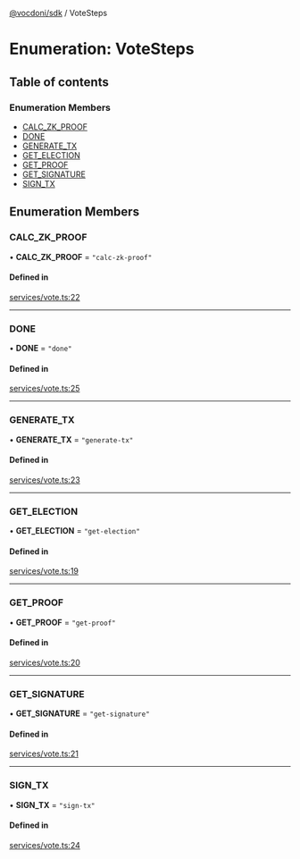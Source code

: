 [@vocdoni/sdk](/sdk) / VoteSteps

# Enumeration: VoteSteps

## Table of contents

### Enumeration Members

- [CALC\_ZK\_PROOF](VoteSteps.md#calc_zk_proof)
- [DONE](VoteSteps#done)
- [GENERATE\_TX](VoteSteps.md#generate_tx)
- [GET\_ELECTION](VoteSteps.md#get_election)
- [GET\_PROOF](VoteSteps.md#get_proof)
- [GET\_SIGNATURE](VoteSteps.md#get_signature)
- [SIGN\_TX](VoteSteps.md#sign_tx)

## Enumeration Members

### CALC\_ZK\_PROOF

• **CALC\_ZK\_PROOF** = ``"calc-zk-proof"``

#### Defined in

[services/vote.ts:22](https://github.com/vocdoni/vocdoni-sdk/blob/9c64446/src/services/vote.ts#L22)

___

### DONE

• **DONE** = ``"done"``

#### Defined in

[services/vote.ts:25](https://github.com/vocdoni/vocdoni-sdk/blob/9c64446/src/services/vote.ts#L25)

___

### GENERATE\_TX

• **GENERATE\_TX** = ``"generate-tx"``

#### Defined in

[services/vote.ts:23](https://github.com/vocdoni/vocdoni-sdk/blob/9c64446/src/services/vote.ts#L23)

___

### GET\_ELECTION

• **GET\_ELECTION** = ``"get-election"``

#### Defined in

[services/vote.ts:19](https://github.com/vocdoni/vocdoni-sdk/blob/9c64446/src/services/vote.ts#L19)

___

### GET\_PROOF

• **GET\_PROOF** = ``"get-proof"``

#### Defined in

[services/vote.ts:20](https://github.com/vocdoni/vocdoni-sdk/blob/9c64446/src/services/vote.ts#L20)

___

### GET\_SIGNATURE

• **GET\_SIGNATURE** = ``"get-signature"``

#### Defined in

[services/vote.ts:21](https://github.com/vocdoni/vocdoni-sdk/blob/9c64446/src/services/vote.ts#L21)

___

### SIGN\_TX

• **SIGN\_TX** = ``"sign-tx"``

#### Defined in

[services/vote.ts:24](https://github.com/vocdoni/vocdoni-sdk/blob/9c64446/src/services/vote.ts#L24)
